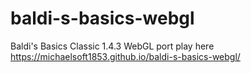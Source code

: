 # baldi-s-basics-webgl
Baldi's Basics Classic 1.4.3 WebGL port
play here https://michaelsoft1853.github.io/baldi-s-basics-webgl/
